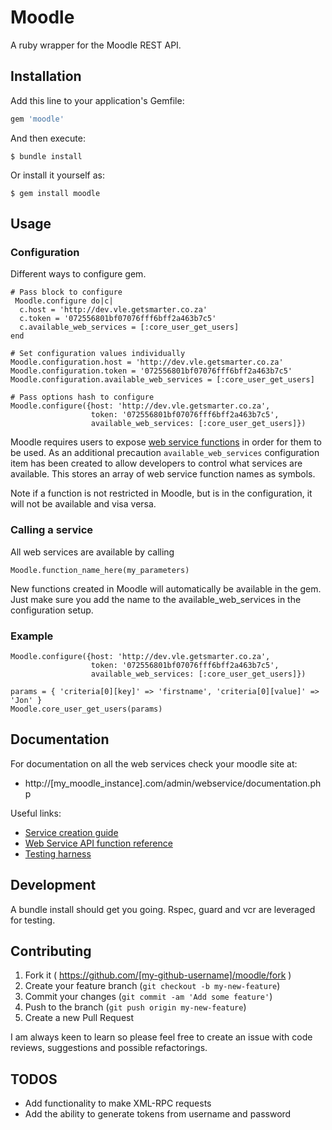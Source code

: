 # Moodle

A ruby wrapper for the Moodle REST API.

## Installation

Add this line to your application's Gemfile:

```ruby
gem 'moodle'
```

And then execute:

    $ bundle install

Or install it yourself as:

    $ gem install moodle

## Usage

### Configuration

Different ways to configure gem.

```
# Pass block to configure
 Moodle.configure do|c|
  c.host = 'http://dev.vle.getsmarter.co.za'
  c.token = '072556801bf07076fff6bff2a463b7c5'
  c.available_web_services = [:core_user_get_users]
end

# Set configuration values individually
Moodle.configuration.host = 'http://dev.vle.getsmarter.co.za'
Moodle.configuration.token = '072556801bf07076fff6bff2a463b7c5'
Moodle.configuration.available_web_services = [:core_user_get_users]

# Pass options hash to configure
Moodle.configure({host: 'http://dev.vle.getsmarter.co.za',
                  token: '072556801bf07076fff6bff2a463b7c5',
                  available_web_services: [:core_user_get_users]})
```

Moodle requires users to expose [web service functions](https://docs.moodle.org/dev/Web_service_API_functions) in order for them to be used. As an additional precaution `available_web_services` configuration item has been created to allow developers to control what services are available. This stores an array of web service function names as symbols.

Note if a function is not restricted in Moodle, but is in the configuration, it will not be available and visa versa.

### Calling a service

All web services are available by calling

```
Moodle.function_name_here(my_parameters)
```

New functions created in Moodle will automatically be available in the gem. Just make sure you add the name to the available_web_services in the configuration setup.

### Example

```
Moodle.configure({host: 'http://dev.vle.getsmarter.co.za',
                  token: '072556801bf07076fff6bff2a463b7c5',
                  available_web_services: [:core_user_get_users]})

params = { 'criteria[0][key]' => 'firstname', 'criteria[0][value]' => 'Jon' }
Moodle.core_user_get_users(params)
```

## Documentation

For documentation on all the web services check your moodle site at:
- http://[my_moodle_instance].com/admin/webservice/documentation.php

Useful links:
- [Service creation guide](https://docs.moodle.org/20/en/Using_web_services#Creating_a_service)
- [Web Service API function reference](https://docs.moodle.org/dev/Web_service_API_functions)
- [Testing harness](https://testing.vle.getsmarter.co.za/admin/webservice/testclient.php)


## Development

A bundle install should get you going. Rspec, guard and vcr are leveraged for testing.

## Contributing

1. Fork it ( https://github.com/[my-github-username]/moodle/fork )
2. Create your feature branch (`git checkout -b my-new-feature`)
3. Commit your changes (`git commit -am 'Add some feature'`)
4. Push to the branch (`git push origin my-new-feature`)
5. Create a new Pull Request

I am always keen to learn so please feel free to create an issue with code reviews, suggestions and possible refactorings.

## TODOS

- Add functionality to make XML-RPC requests
- Add the ability to generate tokens from username and password
